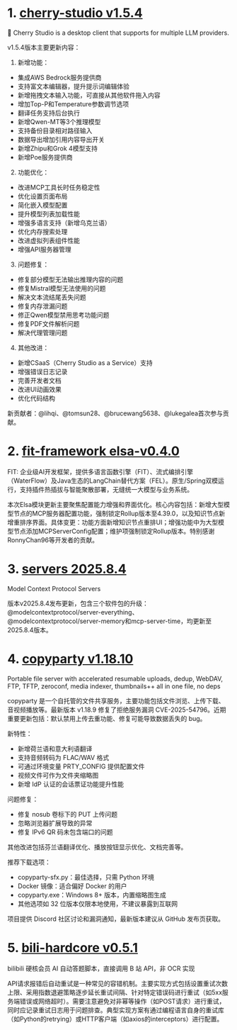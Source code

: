 
# 1. [cherry-studio v1.5.4](https://github.com/CherryHQ/cherry-studio/releases/tag/v1.5.4)  
🍒 Cherry Studio is a desktop client that supports for multiple LLM providers.

v1.5.4版本主要更新内容：

1. 新增功能：
- 集成AWS Bedrock服务提供商
- 支持富文本编辑器，提升提示词编辑体验
- 新增拖拽文本输入功能，可直接从其他软件拖入内容
- 增加Top-P和Temperature参数调节选项
- 翻译任务支持后台执行
- 新增Qwen-MT等3个推理模型
- 支持备份目录相对路径输入
- 数据导出增加引用内容导出开关
- 新增Zhipu和Grok 4模型支持
- 新增Poe服务提供商

2. 功能优化：
- 改进MCP工具长时任务稳定性
- 优化设置页面布局
- 简化嵌入模型配置
- 提升模型列表加载性能
- 增强多语言支持（新增乌克兰语）
- 优化内存搜索处理
- 改进虚拟列表组件性能
- 增强API服务器管理

3. 问题修复：
- 修复部分模型无法输出推理内容的问题
- 修复Mistral模型无法使用的问题
- 解决文本流结尾丢失问题
- 修复内存泄漏问题
- 修正Qwen模型禁用思考功能问题
- 修复PDF文件解析问题
- 解决代理管理问题

4. 其他改进：
- 新增CSaaS（Cherry Studio as a Service）支持
- 增强错误日志记录
- 完善开发者文档
- 改进UI动画效果
- 优化代码结构

新贡献者：@lihqi、@tomsun28、@brucewang5638、@lukegalea首次参与贡献。

# 2. [fit-framework elsa-v0.4.0](https://github.com/ModelEngine-Group/fit-framework/releases/tag/elsa-v0.4.0)  
FIT: 企业级AI开发框架，提供多语言函数引擎（FIT）、流式编排引擎（WaterFlow）及Java生态的LangChain替代方案（FEL）。原生/Spring双模运行，支持插件热插拔与智能聚散部署，无缝统一大模型与业务系统。

本次Elsa模块更新主要聚焦配置能力增强和界面优化。核心内容包括：新增大型模型节点的MCP服务器配置功能，强制锁定Rollup版本至4.39.0，以及知识节点新增重排序界面。具体变更：功能方面新增知识节点重排UI；增强功能中为大型模型节点添加MCPServerConfig配置；维护项强制锁定Rollup版本。特别感谢RonnyChan96等开发者的贡献。

# 3. [servers 2025.8.4](https://github.com/modelcontextprotocol/servers/releases/tag/2025.8.4)  
Model Context Protocol Servers

版本v2025.8.4发布更新，包含三个软件包的升级：@modelcontextprotocol/server-everything、@modelcontextprotocol/server-memory和mcp-server-time，均更新至2025.8.4版本。

# 4. [copyparty v1.18.10](https://github.com/9001/copyparty/releases/tag/v1.18.10)  
Portable file server with accelerated resumable uploads, dedup, WebDAV, FTP, TFTP, zeroconf, media indexer, thumbnails++ all in one file, no deps

copyparty 是一个自托管的文件共享服务，主要功能包括文件浏览、上传下载、音视频播放等。最新版本 v1.18.9 修复了拒绝服务漏洞 CVE-2025-54796。近期重要更新包括：默认禁用上传去重功能、修复可能导致数据丢失的 bug。

新特性：
- 新增荷兰语和意大利语翻译
- 支持音频转码为 FLAC/WAV 格式
- 可通过环境变量 PRTY_CONFIG 提供配置文件
- 视频文件可作为文件夹缩略图
- 新增 IdP 认证的会话票证功能提升性能

问题修复：
- 修复 nosub 卷标下的 PUT 上传问题
- 忽略浏览器扩展导致的异常
- 修复 IPv6 QR 码未包含端口的问题

其他改进包括芬兰语翻译优化、播放按钮显示优化、文档完善等。

推荐下载选项：
- copyparty-sfx.py：最佳选择，只需 Python 环境
- Docker 镜像：适合偏好 Docker 的用户
- copyparty.exe：Windows 8+ 版本，内置缩略图生成
- 其他选项如 32 位版本仅限本地使用，不建议暴露到互联网

项目提供 Discord 社区讨论和漏洞通知，最新版本建议从 GitHub 发布页获取。

# 5. [bili-hardcore v0.5.1](https://github.com/Karben233/bili-hardcore/releases/tag/v0.5.1)  
bilibili 硬核会员 AI 自动答题脚本，直接调用 B 站 API，非 OCR 实现

API请求报错后自动重试是一种常见的容错机制。主要实现方式包括设置重试次数上限、采用指数退避策略逐步延长重试间隔、针对特定错误码进行重试（如5xx服务端错误或网络超时）。需要注意避免对非幂等操作（如POST请求）进行重试，同时应记录重试日志用于问题排查。典型实现方案有通过编程语言自身的重试库（如Python的retrying）或HTTP客户端（如axios的interceptors）进行配置。

